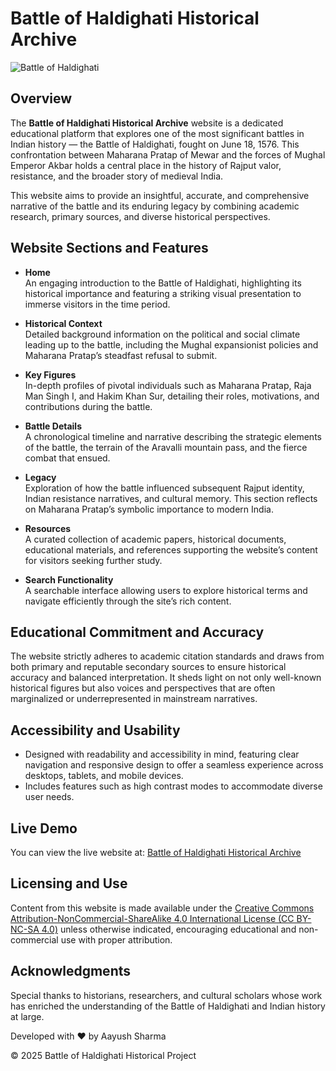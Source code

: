 # Battle of Haldighati Historical Archive

![Battle of Haldighati](src="[https://github.com/aayushsh2003/The-Battle-of-Haldighati/blob/main/public/hero.jpg?raw=true](https://battle-of-haldighati.vercel.app/hero_main.jpg)") 

## Overview

The **Battle of Haldighati Historical Archive** website is a dedicated educational platform that explores one of the most significant battles in Indian history — the Battle of Haldighati, fought on June 18, 1576. This confrontation between Maharana Pratap of Mewar and the forces of Mughal Emperor Akbar holds a central place in the history of Rajput valor, resistance, and the broader story of medieval India.

This website aims to provide an insightful, accurate, and comprehensive narrative of the battle and its enduring legacy by combining academic research, primary sources, and diverse historical perspectives.

## Website Sections and Features

- **Home**  
  An engaging introduction to the Battle of Haldighati, highlighting its historical importance and featuring a striking visual presentation to immerse visitors in the time period.

- **Historical Context**  
  Detailed background information on the political and social climate leading up to the battle, including the Mughal expansionist policies and Maharana Pratap’s steadfast refusal to submit.

- **Key Figures**  
  In-depth profiles of pivotal individuals such as Maharana Pratap, Raja Man Singh I, and Hakim Khan Sur, detailing their roles, motivations, and contributions during the battle.

- **Battle Details**  
  A chronological timeline and narrative describing the strategic elements of the battle, the terrain of the Aravalli mountain pass, and the fierce combat that ensued.

- **Legacy**  
  Exploration of how the battle influenced subsequent Rajput identity, Indian resistance narratives, and cultural memory. This section reflects on Maharana Pratap’s symbolic importance to modern India.

- **Resources**  
  A curated collection of academic papers, historical documents, educational materials, and references supporting the website’s content for visitors seeking further study.

- **Search Functionality**  
  A searchable interface allowing users to explore historical terms and navigate efficiently through the site’s rich content.

## Educational Commitment and Accuracy

The website strictly adheres to academic citation standards and draws from both primary and reputable secondary sources to ensure historical accuracy and balanced interpretation. It sheds light on not only well-known historical figures but also voices and perspectives that are often marginalized or underrepresented in mainstream narratives.

## Accessibility and Usability

- Designed with readability and accessibility in mind, featuring clear navigation and responsive design to offer a seamless experience across desktops, tablets, and mobile devices.
- Includes features such as high contrast modes to accommodate diverse user needs.

## Live Demo

You can view the live website at: [Battle of Haldighati Historical Archive](https://battle-of-haldighati.vercel.app/)

## Licensing and Use

Content from this website is made available under the [Creative Commons Attribution-NonCommercial-ShareAlike 4.0 International License (CC BY-NC-SA 4.0)](https://creativecommons.org/licenses/by-nc-sa/4.0/) unless otherwise indicated, encouraging educational and non-commercial use with proper attribution.

## Acknowledgments

Special thanks to historians, researchers, and cultural scholars whose work has enriched the understanding of the Battle of Haldighati and Indian history at large.

Developed with ❤️ by Aayush Sharma

© 2025 Battle of Haldighati Historical Project
